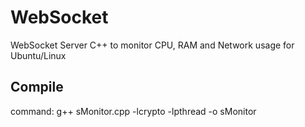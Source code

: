 # WebSocket

WebSocket Server C++ to monitor CPU, RAM and Network usage for Ubuntu/Linux

## Compile 

command: g++ sMonitor.cpp -lcrypto -lpthread -o sMonitor
